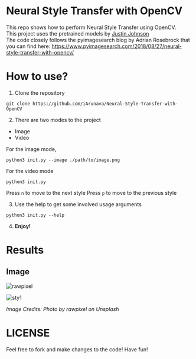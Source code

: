 # Neural Style Transfer with OpenCV

This repo shows how to perform Neural Style Transfer using OpenCV. <br/>
This project uses the pretrained models by [Justin Johnson](https://github.com/jcjohnson/fast-neural-style)<br/>
The code closely follows the pyimagesearch blog by Adrian Rosebrock that you can find here: https://www.pyimagesearch.com/2018/08/27/neural-style-transfer-with-opencv/


# How to use?
1) Clone the repository
```
git clone https://github.com/iArunava/Neural-Style-Transfer-with-OpenCV
```

2) There are two modes to the project
- Image
- Video

For the image mode,
```
python3 init.py --image ./path/to/image.png
```

For the video mode
```
python3 init.py
```

Press `n` to move to the next style
Press `p` to move to the previous style

3) Use the help to get some involved usage arguments
```
python3 init.py --help
```

4) **Enjoy!**

# Results

## Image

![rawpixel](https://user-images.githubusercontent.com/26242097/45502148-d6ba8b00-b7a0-11e8-9841-ae2c27f7ff4e.jpg)

![sty1](https://user-images.githubusercontent.com/26242097/45502132-cacec900-b7a0-11e8-9e06-d903e5746d55.png)

_Image Credits: Photo by rawpixel on Unsplash_

# LICENSE

Feel free to fork and make changes to the code! Have fun!
